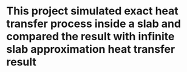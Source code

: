# This project simulated exact heat transfer process inside a slab and compared the result with infinite slab approximation heat transfer result
